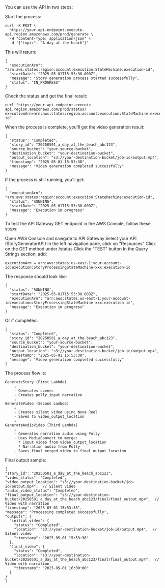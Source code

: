 You can use the API in two steps:

Start the process:

```
curl -X POST \
  https://your-api-endpoint.execute-api.region.amazonaws.com/prod/generate \
  -H "Content-Type: application/json" \
  -d '{"topic": "A day at the beach"}'
```

    
This will return:

```
{
  "executionArn": "arn:aws:states:region:account:execution:StateMachine:execution-id",
  "startDate": "2025-05-01T15:53:38.000Z",
  "message": "Story generation process started successfully",
  "status": "IN_PROGRESS"
}
```
   
Check the status and get the final result:

```
curl "https://your-api-endpoint.execute-api.region.amazonaws.com/prod/status?executionArn=arn:aws:states:region:account:execution:StateMachine:execution-id"
```    
When the process is complete, you'll get the video generation result:

```
{
  "status": "Completed",
  "story_id": "20250501_a_day_at_the_beach_abc123",
  "source_bucket": "your-source-bucket",
  "destination_bucket": "your-destination-bucket",
  "output_location": "s3://your-destination-bucket/job-id/output.mp4",
  "timestamp": "2025-05-01 15:53:38",
  "message": "Video generation completed successfully"
}
```    
If the process is still running, you'll get:

```
{
  "executionArn": "arn:aws:states:region:account:execution:StateMachine:execution-id",
  "status": "RUNNING",
  "startDate": "2025-05-01T15:53:38.000Z",
  "message": "Execution in progress"
}
```

To test the API Gateway GET endpoint in the AWS Console, follow these steps:

Open AWS Console and navigate to API Gateway
Select your API (StoryGeneratorAPI)
In the left navigation pane, click on "Resources"
Click on the GET method under /status
Click the "TEST" button
In the Query Strings section, add:

```
executionArn = arn:aws:states:us-east-1:your-account-id:execution:StoryProcessingStateMachine-xxx:execution-id
```
The response should look like:

```    
{
  "status": "RUNNING",
  "startDate": "2025-05-01T15:53:38.000Z",
  "executionArn": "arn:aws:states:us-east-1:your-account-id:execution:StoryProcessingStateMachine-xxx:execution-id",
  "message": "Execution in progress"
}
```

    
Or if completed:

```
{
  "status": "Completed",
  "story_id": "20250501_a_day_at_the_beach_abc123",
  "source_bucket": "your-source-bucket",
  "destination_bucket": "your-destination-bucket",
  "output_location": "s3://your-destination-bucket/job-id/output.mp4",
  "timestamp": "2025-05-01 15:53:38",
  "message": "Video generation completed successfully"
}
```
The process flow is:

```    
GenerateStory (First Lambda)
    ↓
    - Generates scenes
    - Creates polly_input narrative
    ↓
GenerateVideo (Second Lambda)
    ↓
    - Creates silent video using Nova Reel
    - Saves to video_output_location
    ↓
GenerateAudioVideo (Third Lambda)
    ↓
    - Generates narration audio using Polly
    - Uses MediaConvert to merge:
      * Input video from video_output_location
      * Narration audio from Polly
    - Saves final merged video to final_output_location

 ```   

    
Final output sample:

  ```  
{
  "story_id": "20250501_a_day_at_the_beach_abc123",
  "video_status": "Completed",
  "video_output_location": "s3://your-destination-bucket/job-id/output.mp4",  // Silent video
  "audio_video_status": "Completed",
  "final_output_location": "s3://your-destination-bucket/20250501_a_day_at_the_beach_abc123/final/final_output.mp4",  // Video with narration
  "timestamp": "2025-05-01 15:53:38",
  "message": "Processing completed successfully",
  "outputs": {
    "initial_video": {
      "status": "Completed",
      "location": "s3://your-destination-bucket/job-id/output.mp4",  // Silent video
      "timestamp": "2025-05-01 15:53:38"
    },
    "final_video": {
      "status": "Completed",
      "location": "s3://your-destination-bucket/20250501_a_day_at_the_beach_abc123/final/final_output.mp4",  // Video with narration
      "timestamp": "2025-05-01 16:00:00"
    }
  }
}
```
    

    

    
